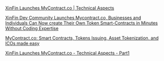 #


[XinFin Launches MyContract.co | Technical Aspects ]( https://medium.com/xinfin/https-medium-com-xinfin-xinfin-launches-mycontract-technical-aspects-part-1-9c3604a4b6df)

[XinFin Dev Community Launches Mycontract.co, Businesses and Individuals Can Now create Their Own Token Smart-Contracts in Minutes Without Coding Expertise](https://www.accesswire.com/526184/XinFin-Dev-Community-Launches-Mycontractco-Businesses-and-Individuals-Can-Now-create-Their-Own-Token-Smart-Contracts-in-Minutes-Without-Coding-Expertise)

[MyContract.co: Smart Contracts, Tokens Issuing, Asset Tokenization, and ICOs made easy](https://medium.com/xinfin/mycontract-smart-contracts-tokens-issuing-asset-tokenization-and-icos-made-easy-1879d523341)

[XinFin Launches MyContract.co - Technical Aspects - Part1](https://medium.com/xinfin/https-medium-com-xinfin-xinfin-launches-mycontract-technical-aspects-part-1-9c3604a4b6df)
